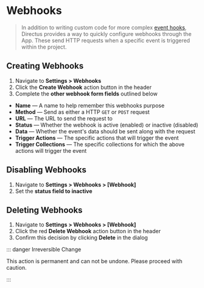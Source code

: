 # Webhooks

> In addition to writing custom code for more complex [event hooks](/concepts/api-extensions), Directus provides a way
> to quickly configure webhooks through the App. These send HTTP requests when a specific event is triggered within the
> project.

## Creating Webhooks

1. Navigate to **Settings > Webhooks**
2. Click the **Create Webhook** action button in the header
3. Complete the **other webhook form fields** outlined below

- **Name** — A name to help remember this webhooks purpose
- **Method** — Send as either a HTTP `GET` or `POST` request
- **URL** — The URL to send the request to
- **Status** — Whether the webhook is active (enabled) or inactive (disabled)
- **Data** — Whether the event's data should be sent along with the request
- **Trigger Actions** — The specific actions that will trigger the event
- **Trigger Collections** — The specific collections for which the above actions will trigger the event

## Disabling Webhooks

1. Navigate to **Settings > Webhooks > [Webhook]**
2. Set the **status field to inactive**

## Deleting Webhooks

1. Navigate to **Settings > Webhooks > [Webhook]**
2. Click the red **Delete Webhook** action button in the header
3. Confirm this decision by clicking **Delete** in the dialog

::: danger Irreversible Change

This action is permanent and can not be undone. Please proceed with caution.

:::
